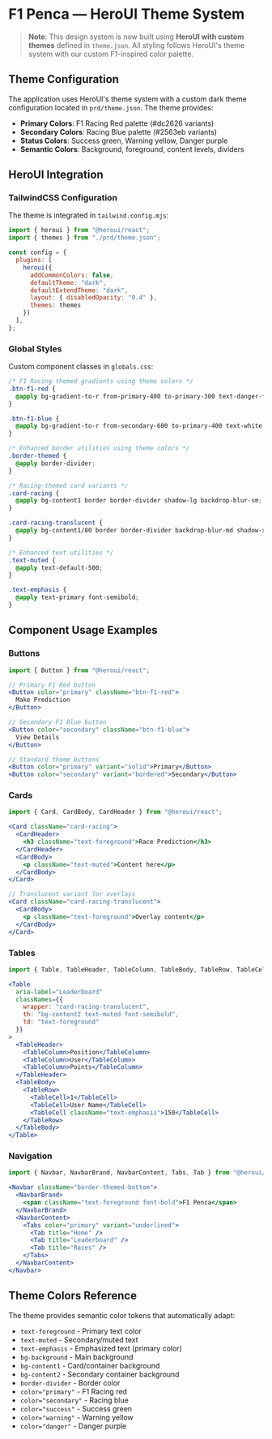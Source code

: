 # F1 Penca — HeroUI Theme System

> **Note**: This design system is now built using **HeroUI with custom themes** defined in `theme.json`. All styling follows HeroUI's theme system with our custom F1-inspired color palette.

## Theme Configuration

The application uses HeroUI's theme system with a custom dark theme configuration located in `prd/theme.json`. The theme provides:

- **Primary Colors**: F1 Racing Red palette (#dc2626 variants)
- **Secondary Colors**: Racing Blue palette (#2563eb variants)  
- **Status Colors**: Success green, Warning yellow, Danger purple
- **Semantic Colors**: Background, foreground, content levels, dividers

## HeroUI Integration

### TailwindCSS Configuration

The theme is integrated in `tailwind.config.mjs`:

```javascript
import { heroui } from "@heroui/react";
import { themes } from "./prd/theme.json";

const config = {
  plugins: [
    heroui({
      addCommonColors: false,
      defaultTheme: "dark",
      defaultExtendTheme: "dark",
      layout: { disabledOpacity: "0.4" },
      themes: themes
    })
  ],
};
```

### Global Styles

Custom component classes in `globals.css`:

```css
/* F1 Racing themed gradients using theme colors */
.btn-f1-red {
  @apply bg-gradient-to-r from-primary-400 to-primary-300 text-danger-foreground shadow-lg hover:shadow-xl transition-all hover:scale-105;
}

.btn-f1-blue {
  @apply bg-gradient-to-r from-secondary-600 to-primary-400 text-white shadow-lg hover:shadow-xl transition-all hover:scale-105;
}

/* Enhanced border utilities using theme colors */
.border-themed {
  @apply border-divider;
}

/* Racing-themed card variants */
.card-racing {
  @apply bg-content1 border border-divider shadow-lg backdrop-blur-sm;
}

.card-racing-translucent {
  @apply bg-content1/80 border border-divider backdrop-blur-md shadow-xl;
}

/* Enhanced text utilities */
.text-muted {
  @apply text-default-500;
}

.text-emphasis {
  @apply text-primary font-semibold;
}
```

## Component Usage Examples

### Buttons

```jsx
import { Button } from "@heroui/react";

// Primary F1 Red button
<Button color="primary" className="btn-f1-red">
  Make Prediction
</Button>

// Secondary F1 Blue button  
<Button color="secondary" className="btn-f1-blue">
  View Details
</Button>

// Standard theme buttons
<Button color="primary" variant="solid">Primary</Button>
<Button color="secondary" variant="bordered">Secondary</Button>
```

### Cards

```jsx
import { Card, CardBody, CardHeader } from "@heroui/react";

<Card className="card-racing">
  <CardHeader>
    <h3 className="text-foreground">Race Prediction</h3>
  </CardHeader>
  <CardBody>
    <p className="text-muted">Content here</p>
  </CardBody>
</Card>

// Translucent variant for overlays
<Card className="card-racing-translucent">
  <CardBody>
    <p className="text-foreground">Overlay content</p>
  </CardBody>
</Card>
```

### Tables

```jsx
import { Table, TableHeader, TableColumn, TableBody, TableRow, TableCell } from "@heroui/react";

<Table 
  aria-label="Leaderboard"
  classNames={{
    wrapper: "card-racing-translucent",
    th: "bg-content2 text-muted font-semibold",
    td: "text-foreground"
  }}
>
  <TableHeader>
    <TableColumn>Position</TableColumn>
    <TableColumn>User</TableColumn>
    <TableColumn>Points</TableColumn>
  </TableHeader>
  <TableBody>
    <TableRow>
      <TableCell>1</TableCell>
      <TableCell>User Name</TableCell>
      <TableCell className="text-emphasis">150</TableCell>
    </TableRow>
  </TableBody>
</Table>
```

### Navigation

```jsx
import { Navbar, NavbarBrand, NavbarContent, Tabs, Tab } from "@heroui/react";

<Navbar className="border-themed-bottom">
  <NavbarBrand>
    <span className="text-foreground font-bold">F1 Penca</span>
  </NavbarBrand>
  <NavbarContent>
    <Tabs color="primary" variant="underlined">
      <Tab title="Home" />
      <Tab title="Leaderboard" />
      <Tab title="Races" />
    </Tabs>
  </NavbarContent>
</Navbar>
```

## Theme Colors Reference

The theme provides semantic color tokens that automatically adapt:

- `text-foreground` - Primary text color
- `text-muted` - Secondary/muted text  
- `text-emphasis` - Emphasized text (primary color)
- `bg-background` - Main background
- `bg-content1` - Card/container background
- `bg-content2` - Secondary container background
- `border-divider` - Border color
- `color="primary"` - F1 Racing red
- `color="secondary"` - Racing blue
- `color="success"` - Success green
- `color="warning"` - Warning yellow
- `color="danger"` - Danger purple
